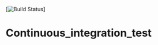 [![Build Status](https://github.com/Tillsa/Continuous_integration_test/actions/workflows/main.yml/badge.svg)]

# Continuous_integration_test
